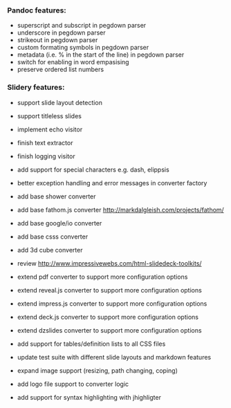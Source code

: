 ### Pandoc features:

 * superscript and subscript in pegdown parser
 * underscore in pegdown parser
 * strikeout in pegdown parser
 * custom formating symbols in pegdown parser
 * metadata (i.e. % in the start of the line) in pegdown parser
 * switch for enabling in word empasising
 * preserve ordered list numbers

### Slidery features:

 * support slide layout detection
 * support titleless slides
 * implement echo visitor
 * finish text extractor
 * finish logging visitor
 * add support for special characters e.g. dash, elippsis

 * better exception handling and error messages in converter factory

 * add base shower converter
 * add base fathom.js converter http://markdalgleish.com/projects/fathom/
 * add base google/io converter 
 * add base csss converter 
 * add 3d cube converter  
 * review http://www.impressivewebs.com/html-slidedeck-toolkits/
 
 * extend pdf converter to support more configuration options
 * extend reveal.js converter to support more configuration options
 * extend impress.js converter to support more configuration options
 * extend deck.js converter to support more configuration options
 * extend dzslides converter to support more configuration options

 * add support for tables/definition lists to all CSS files

 * update test suite with different slide layouts and markdown features
 * expand image support (resizing, path changing, coping)
 * add logo file support to converter logic

 * add support for syntax highlighting with jhighligter 

